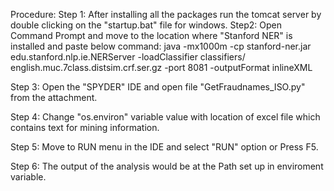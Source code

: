 Procedure:
Step 1: After installing all the packages run the tomcat server by double clicking on the "startup.bat" file
	for windows.
Step2: Open Command Prompt and move to the location where "Stanford NER" is installed and paste below command:
	java -mx1000m -cp stanford-ner.jar edu.stanford.nlp.ie.NERServer -loadClassifier classifiers/
	english.muc.7class.distsim.crf.ser.gz -port 8081 -outputFormat inlineXML

Step 3:	Open the "SPYDER" IDE and open file "GetFraudnames_ISO.py" from the attachment.

Step 4: Change "os.environ" variable value with location of excel file which contains text for mining information.

Step 5: Move to RUN menu in the IDE and select "RUN" option or Press F5. 

Step 6: The output of the analysis would be at the Path set up in enviroment variable.
